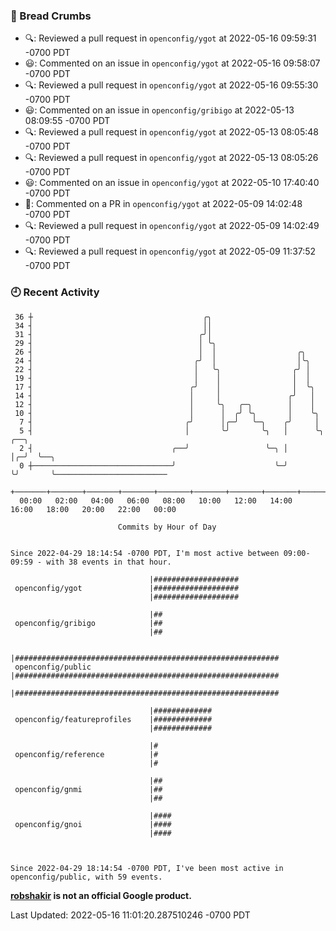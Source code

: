 ### 🍞 Bread Crumbs

 * 🔍: Reviewed a pull request in  `openconfig/ygot` at 2022-05-16 09:59:31 -0700 PDT
 * 😃: Commented on an issue in `openconfig/ygot` at 2022-05-16 09:58:07 -0700 PDT
 * 🔍: Reviewed a pull request in  `openconfig/ygot` at 2022-05-16 09:55:30 -0700 PDT
 * 😃: Commented on an issue in `openconfig/gribigo` at 2022-05-13 08:09:55 -0700 PDT
 * 🔍: Reviewed a pull request in  `openconfig/ygot` at 2022-05-13 08:05:48 -0700 PDT
 * 🔍: Reviewed a pull request in  `openconfig/ygot` at 2022-05-13 08:05:26 -0700 PDT
 * 😃: Commented on an issue in `openconfig/ygot` at 2022-05-10 17:40:40 -0700 PDT
 * 💬: Commented on a PR in  `openconfig/ygot` at 2022-05-09 14:02:48 -0700 PDT
 * 🔍: Reviewed a pull request in  `openconfig/ygot` at 2022-05-09 14:02:49 -0700 PDT
 * 🔍: Reviewed a pull request in  `openconfig/ygot` at 2022-05-09 11:37:52 -0700 PDT

### 🕘 Recent Activity
```
 36 ┼                                      ╭╮
 34 ┤                                      ││
 31 ┤                                     ╭╯│
 29 ┤                                     │ ╰╮
 26 ┤                                     │  │                  ╭╮
 24 ┤                                    ╭╯  │                  │╰╮
 22 ┤                                    │   ╰╮                ╭╯ │
 19 ┤                                    │    │                │  │
 17 ┤                                   ╭╯    │                │  ╰╮
 14 ┤                                   │     │               ╭╯   │
 12 ┤                                   │     ╰╮   ╭─╮        │    │
 10 ┤                                   │      │  ╭╯ ╰╮       │    ╰╮
  7 ┤                                  ╭╯      │╭─╯   ╰─╮    ╭╯     │
  5 ┤                                  │       ╰╯       ╰╮   │      ╰╮  ╭──╮
  2 ┤                               ╭──╯                 ╰─╮ │       │╭─╯  ╰──╮
  0 ┼───────────────────────────────╯                      ╰─╯       ╰╯       ╰─────────────────────────
    +───────+───────+───────+───────+───────+───────+───────+───────+───────+───────+───────+───────+────
  00:00   02:00   04:00   06:00   08:00   10:00   12:00   14:00   16:00   18:00   20:00   22:00   00:00   

						Commits by Hour of Day


Since 2022-04-29 18:14:54 -0700 PDT, I'm most active between 09:00-09:59 - with 38 events in that hour.

```



```
                               |###################
 openconfig/ygot               |###################
                               |###################

                               |##
 openconfig/gribigo            |##
                               |##

                               |###########################################################
 openconfig/public             |###########################################################
                               |###########################################################

                               |#############
 openconfig/featureprofiles    |#############
                               |#############

                               |#
 openconfig/reference          |#
                               |#

                               |##
 openconfig/gnmi               |##
                               |##

                               |####
 openconfig/gnoi               |####
                               |####



Since 2022-04-29 18:14:54 -0700 PDT, I've been most active in openconfig/public, with 59 events.

```
**[robshakir](mailto:robjs@google.com) is not an official Google product.**  


Last Updated: 2022-05-16 11:01:20.287510246 -0700 PDT
